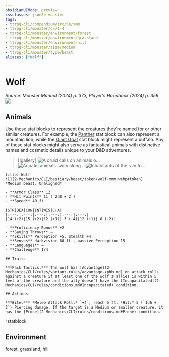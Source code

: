```yaml
---
obsidianUIMode: preview
cssclasses: json5e-monster
tags:
- ttrpg-cli/compendium/src/5e/xmm
- ttrpg-cli/monster/cr/1-4
- ttrpg-cli/monster/environment/forest
- ttrpg-cli/monster/environment/grassland
- ttrpg-cli/monster/environment/hill
- ttrpg-cli/monster/size/medium
- ttrpg-cli/monster/type/beast
aliases: ["Wolf"]
---
```

# Wolf
*Source: Monster Manual (2024) p. 373, Player's Handbook (2024) p. 359*  
![](2-Mechanics/CLI/bestiary/beast/img/wolf.webp#right)

## Animals

Use these stat blocks to represent the creatures they're named for or other similar creatures. For example, the [Panther](2-Mechanics/CLI/bestiary/beast/panther-xmm.md) stat block can also represent a mountain lion, while the [Giant Goat](2-Mechanics/CLI/bestiary/beast/giant-goat-xmm.md) stat block might represent a buffalo. Any of these stat blocks might also serve as fantastical animals with distinctive names and cosmetic details unique to your D&D adventures.

> [!gallery]
![A druid calls on animals o...](2-Mechanics/CLI/bestiary/beast/img/animals-hills-and-mountains.webp "A druid calls on animals of the hills and mountains to aid her cause")
![Aquatic animals swim along...](2-Mechanics/CLI/bestiary/beast/img/animals-aquatic.webp "Aquatic animals swim alongside a druid exploring the sea")
![Inhabitants of the rain fo...](2-Mechanics/CLI/bestiary/beast/img/animals-rainforest.webp "Inhabitants of the rain forest answer a druid's summons")

```ad-statblock
title: Wolf
![](2-Mechanics/CLI/bestiary/beast/token/wolf-xmm.webp#token)
*Medium beast, Unaligned*

- **Armor Class** 12 
- **Hit Points** 11 (`2d8 + 2`) 
- **Speed** 40 ft.

|STR|DEX|CON|INT|WIS|CHA|
|:---:|:---:|:---:|:---:|:---:|:---:|
|14 (+2)|15 (+2)|12 (+1)| 3 (-4)|12 (+1)| 6 (-2)|

- **Proficiency Bonus** +2
- **Saving Throws** ⏤
- **Skills** Perception +5, Stealth +4
- **Senses** darkvision 60 ft., passive Perception 15
- **Languages** —
- **Challenge** 1/4

## Traits

***Pack Tactics.*** The wolf has [Advantage](2-Mechanics/CLI/rules/variant-rules/advantage-xphb.md) on attack rolls against a creature if at least one of the wolf's allies is within 5 feet of the creature and the ally doesn't have the [Incapacitated](2-Mechanics/CLI/rules/conditions.md#Incapacitated) condition.

## Actions

***Bite.*** *Melee Attack Roll:* `+4`, reach 5 ft. *Hit:* 5 (`1d6 + 2`) Piercing damage. If the target is a Medium or smaller creature, it has the [Prone](2-Mechanics/CLI/rules/conditions.md#Prone) condition.
```
^statblock

## Environment

forest, grassland, hill